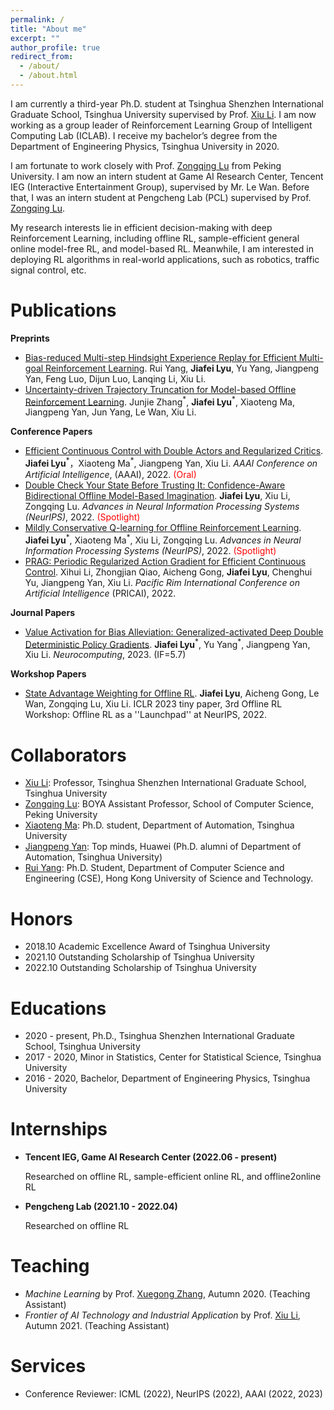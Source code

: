 ```yaml
---
permalink: /
title: "About me"
excerpt: ""
author_profile: true
redirect_from: 
  - /about/
  - /about.html
---
```


I am currently a third-year Ph.D. student at Tsinghua Shenzhen International Graduate School, Tsinghua University supervised by Prof. [Xiu Li](https://scholar.google.com/citations?user=Xrh1OIUAAAAJ&hl=en). I am now working as a group leader of Reinforcement Learning Group of Intelligent Computing Lab (ICLAB). I receive my bachelor’s degree from the Department of Engineering Physics, Tsinghua University in 2020.

I am fortunate to work closely with Prof. [Zongqing Lu](https://scholar.google.com/citations?user=k3IFtTYAAAAJ&hl=en) from Peking University. I am now an intern student at Game AI Research Center, Tencent IEG (Interactive Entertainment Group), supervised by Mr. Le Wan. Before that, I was an intern student at Pengcheng Lab (PCL) supervised by Prof. [Zongqing Lu](https://scholar.google.com/citations?user=k3IFtTYAAAAJ&hl=en).

My research interests lie in efficient decision-making with deep Reinforcement Learning, including offline RL, sample-efficient general online model-free RL, and model-based RL. Meanwhile, I am interested in deploying RL algorithms in real-world applications, such as robotics, traffic signal control, etc.

Publications
============
**Preprints**

- [Bias-reduced Multi-step Hindsight Experience Replay for Efficient Multi-goal Reinforcement Learning](https://arxiv.org/pdf/2102.12962). Rui Yang, **Jiafei Lyu**, Yu Yang, Jiangpeng Yan, Feng Luo, Dijun Luo, Lanqing Li, Xiu Li.
- [Uncertainty-driven Trajectory Truncation for Model-based Offline Reinforcement Learning](https://arxiv.org/pdf/2304.04660). Junjie Zhang<sup>\*</sup>, **Jiafei Lyu**<sup>\*</sup>, Xiaoteng Ma, Jiangpeng Yan, Jun Yang, Le Wan, Xiu Li.

**Conference Papers**

- [Efficient Continuous Control with Double Actors and Regularized Critics](https://ojs.aaai.org/index.php/AAAI/article/view/20732/20491). **Jiafei Lyu**<sup>\*</sup>，Xiaoteng Ma<sup>\*</sup>, Jiangpeng Yan, Xiu Li. *AAAI Conference on Artificial Intelligence*, (AAAI), 2022. <font color='red'>(Oral)</font>
- [Double Check Your State Before Trusting It: Confidence-Aware Bidirectional Offline Model-Based Imagination](https://openreview.net/forum?id=3e3IQMLDSLP). **Jiafei Lyu**, Xiu Li, Zongqing Lu. *Advances in Neural Information Processing Systems (NeurIPS)*, 2022. <font color='red'>(Spotlight)</font>
- [Mildly Conservative Q-learning for Offline Reinforcement Learning](https://openreview.net/forum?id=VYYf6S67pQc). **Jiafei Lyu**<sup>\*</sup>, Xiaoteng Ma<sup>\*</sup>, Xiu Li, Zongqing Lu. *Advances in Neural Information Processing Systems (NeurIPS)*, 2022. <font color='red'>(Spotlight)</font>
- [PRAG: Periodic Regularized Action Gradient for Efficient Continuous Control](https://link.springer.com/chapter/10.1007/978-3-031-20868-3_8). Xihui Li, Zhongjian Qiao, Aicheng Gong, **Jiafei Lyu**, Chenghui Yu, Jiangpeng Yan, Xiu Li. *Pacific Rim International Conference on Artificial Intelligence* (PRICAI), 2022.


**Journal Papers**

- [Value Activation for Bias Alleviation: Generalized-activated Deep Double Deterministic Policy Gradients](https://arxiv.org/pdf/2112.11216). **Jiafei Lyu**<sup>\*</sup>, Yu Yang<sup>\*</sup>, Jiangpeng Yan, Xiu Li. *Neurocomputing*, 2023. (IF=5.7)

**Workshop Papers**

- [State Advantage Weighting for Offline RL](https://openreview.net/forum?id=2rOD_UQfvl). **Jiafei Lyu**, Aicheng Gong, Le Wan, Zongqing Lu, Xiu Li. ICLR 2023 tiny paper, 3rd Offline RL Workshop: Offline RL as a ''Launchpad'' at NeurIPS, 2022.

Collaborators
======

- [Xiu Li](https://scholar.google.com/citations?user=Xrh1OIUAAAAJ&hl=en): Professor, Tsinghua Shenzhen International Graduate School, Tsinghua University
- [Zongqing Lu](https://scholar.google.com/citations?user=k3IFtTYAAAAJ&hl=en): BOYA Assistant Professor, School of Computer Science, Peking University
- [Xiaoteng Ma](https://scholar.google.com/citations?user=CeDFnNMAAAAJ&hl=en): Ph.D. student, Department of Automation, Tsinghua University
- [Jiangpeng Yan](https://scholar.google.com/citations?user=qZXFEbMAAAAJ&hl=en): Top minds, Huawei (Ph.D. alumni of Department of Automation, Tsinghua University)
- [Rui Yang](https://scholar.google.com/citations?user=QHSUy3MAAAAJ&hl=en): Ph.D. Student, Department of Computer Science and Engineering (CSE), Hong Kong University of Science and Technology.

Honors
===============

- 2018.10 Academic Excellence Award of Tsinghua University
- 2021.10 Outstanding Scholarship of Tsinghua University
- 2022.10 Outstanding Scholarship of Tsinghua University

Educations
==============

- 2020 - present, Ph.D., Tsinghua Shenzhen International Graduate School, Tsinghua University
- 2017 - 2020, Minor in Statistics, Center for Statistical Science, Tsinghua University
- 2016 - 2020, Bachelor, Department of Engineering Physics, Tsinghua University

Internships
==============

- **Tencent IEG, Game AI Research Center (2022.06 - present)**

    Researched on offline RL, sample-efficient online RL, and offline2online RL

- **Pengcheng Lab (2021.10 - 2022.04)**

    Researched on offline RL
 
Teaching
==============

- *Machine Learning* by Prof. [Xuegong Zhang](https://scholar.google.com/citations?user=o2ZRDe4AAAAJ&hl=en&oi=ao), Autumn 2020. (Teaching Assistant)
- *Frontier of AI Technology and Industrial Application* by Prof. [Xiu Li](https://scholar.google.com/citations?user=Xrh1OIUAAAAJ&hl=en), Autumn 2021. (Teaching Assistant)


Services
===============

- Conference Reviewer: ICML (2022), NeurIPS (2022), AAAI (2022, 2023)
